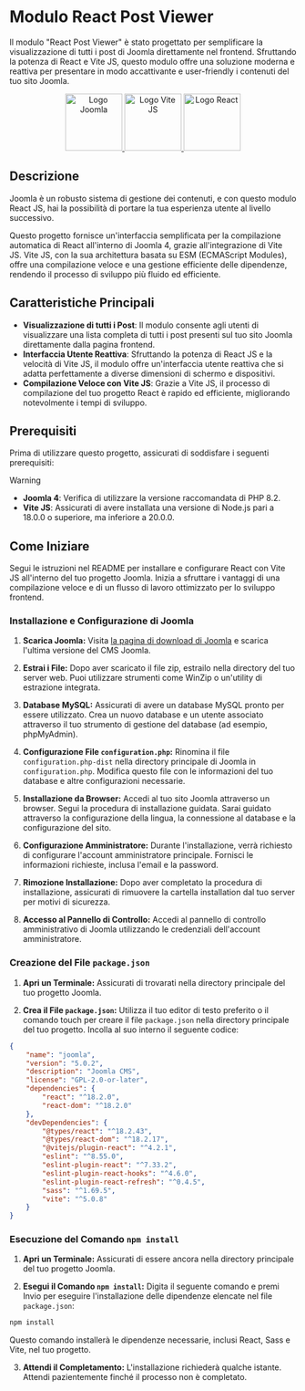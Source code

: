 # Modulo React Post Viewer
Il modulo "React Post Viewer" è stato progettato per semplificare la visualizzazione di tutti i post di Joomla direttamente nel frontend. Sfruttando la potenza di React e Vite JS, questo modulo offre una soluzione moderna e reattiva per presentare in modo accattivante e user-friendly i contenuti del tuo sito Joomla.

<div align="center">
  <a href="https://github.com/joomla/joomla-cms" target="_blank" rel="noopener noreferrer">
    <img src="https://www.joomla.it/images/immagini/sampledata/Joomla-flat-logo-en.png" alt="Logo Joomla" width="100" height="100">
  </a>
  <a href="https://github.com/vitejs/vite" target="_blank" rel="noopener noreferrer">
    <img src="https://vitejs.dev/logo.svg" alt="Logo Vite JS" width="100" height="100">
  </a>
  <a href="https://it.legacy.reactjs.org/" target="_blank" rel="noopener noreferrer">
    <img src="https://upload.wikimedia.org/wikipedia/commons/thumb/a/a7/React-icon.svg/768px-React-icon.svg.png" alt="Logo React" width="100">
  </a>
</div>

## Descrizione
Joomla è un robusto sistema di gestione dei contenuti, e con questo modulo React JS, hai la possibilità di portare la tua esperienza utente al livello successivo.

Questo progetto fornisce un'interfaccia semplificata per la compilazione automatica di React all'interno di Joomla 4, grazie all'integrazione di Vite JS. Vite JS, con la sua architettura basata su ESM (ECMAScript Modules), offre una compilazione veloce e una gestione efficiente delle dipendenze, rendendo il processo di sviluppo più fluido ed efficiente.

## Caratteristiche Principali
* **Visualizzazione di tutti i Post**: Il modulo consente agli utenti di visualizzare una lista completa di tutti i post presenti sul tuo sito Joomla direttamente dalla pagina frontend.
* **Interfaccia Utente Reattiva**: Sfruttando la potenza di React JS e la velocità di Vite JS, il modulo offre un'interfaccia utente reattiva che si adatta perfettamente a diverse dimensioni di schermo e dispositivi.
* **Compilazione Veloce con Vite JS**: Grazie a Vite JS, il processo di compilazione del tuo progetto React è rapido ed efficiente, migliorando notevolmente i tempi di sviluppo.

## Prerequisiti
Prima di utilizzare questo progetto, assicurati di soddisfare i seguenti prerequisiti:

> [!WARNING]
> * **Joomla 4**: Verifica di utilizzare la versione raccomandata di PHP 8.2.
> * **Vite JS**: Assicurati di avere installata una versione di Node.js pari a 18.0.0 o superiore, ma inferiore a 20.0.0.

## Come Iniziare
Segui le istruzioni nel README per installare e configurare React con Vite JS all'interno del tuo progetto Joomla. Inizia a sfruttare i vantaggi di una compilazione veloce e di un flusso di lavoro ottimizzato per lo sviluppo frontend.

### Installazione e Configurazione di Joomla
1. **Scarica Joomla:**
Visita [la pagina di download di Joomla](https://downloads.joomla.org/it/latest) e scarica l'ultima versione del CMS Joomla.

2. **Estrai i File:**
Dopo aver scaricato il file zip, estrailo nella directory del tuo server web. Puoi utilizzare strumenti come WinZip o un'utility di estrazione integrata.

3. **Database MySQL:**
Assicurati di avere un database MySQL pronto per essere utilizzato. Crea un nuovo database e un utente associato attraverso il tuo strumento di gestione del database (ad esempio, phpMyAdmin).

4. **Configurazione File `configuration.php`:**
Rinomina il file `configuration.php-dist` nella directory principale di Joomla in `configuration.php`. Modifica questo file con le informazioni del tuo database e altre configurazioni necessarie.

5. **Installazione da Browser:**
Accedi al tuo sito Joomla attraverso un browser. Segui la procedura di installazione guidata. Sarai guidato attraverso la configurazione della lingua, la connessione al database e la configurazione del sito.

6. **Configurazione Amministratore:**
Durante l'installazione, verrà richiesto di configurare l'account amministratore principale. Fornisci le informazioni richieste, inclusa l'email e la password.

7. **Rimozione Installazione:**
Dopo aver completato la procedura di installazione, assicurati di rimuovere la cartella installation dal tuo server per motivi di sicurezza.

8. **Accesso al Pannello di Controllo:**
Accedi al pannello di controllo amministrativo di Joomla utilizzando le credenziali dell'account amministratore.

### Creazione del File `package.json`

1. **Apri un Terminale:**
Assicurati di trovarati nella directory principale del tuo progetto Joomla.

2. **Crea il File `package.json`:**
Utilizza il tuo editor di testo preferito o il comando touch per creare il file `package.json` nella directory principale del tuo progetto. Incolla al suo interno il seguente codice:

```json
{
    "name": "joomla",
    "version": "5.0.2",
    "description": "Joomla CMS",
    "license": "GPL-2.0-or-later",
    "dependencies": {
        "react": "^18.2.0",
        "react-dom": "^18.2.0"
    },
    "devDependencies": {
        "@types/react": "^18.2.43",
        "@types/react-dom": "^18.2.17",
        "@vitejs/plugin-react": "^4.2.1",
        "eslint": "^8.55.0",
        "eslint-plugin-react": "^7.33.2",
        "eslint-plugin-react-hooks": "^4.6.0",
        "eslint-plugin-react-refresh": "^0.4.5",
        "sass": "^1.69.5",
        "vite": "^5.0.8"
    }
}
```

### Esecuzione del Comando `npm install`
1. **Apri un Terminale:**
Assicurati di essere ancora nella directory principale del tuo progetto Joomla.

2. **Esegui il Comando `npm install`:**
Digita il seguente comando e premi Invio per eseguire l'installazione delle dipendenze elencate nel file `package.json`:

```bash
npm install
```
Questo comando installerà le dipendenze necessarie, inclusi React, Sass e Vite, nel tuo progetto.

3. **Attendi il Completamento:**
L'installazione richiederà qualche istante. Attendi pazientemente finché il processo non è completato.